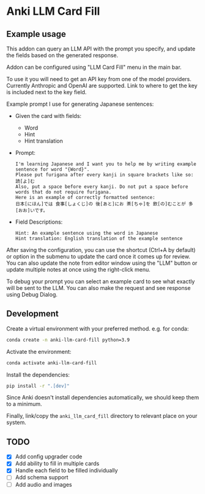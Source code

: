 # Anki LLM Card Fill

## Example usage

This addon can query an LLM API with the prompt you specify, and update the fields based on the generated response.

Addon can be configured using "LLM Card Fill" menu in the main bar.

To use it you will need to get an API key from one of the model providers.
Currently Anthropic and OpenAI are supported.
Link to where to get the key is included next to the key field.

Example prompt I use for generating Japanese sentences:

- Given the card with fields:
  - Word
  - Hint
  - Hint translation
- Prompt:

  ```
  I'm learning Japanese and I want you to help me by writing example sentence for word "{Word}".
  Please put furigana after every kanji in square brackets like so: 読[よ]む
  Also, put a space before every kanji. Do not put a space before words that do not require furigana.
  Here is an example of correctly formatted sentence:
  日本[にほん]では 食事[しょくじ]の 後[あと]にお 茶[ちゃ]を 飲[の]むことが 多[おお]いです。
  ```

- Field Descriptions:
  ```
  Hint: An example sentence using the word in Japanese
  Hint translation: English translation of the example sentence
  ```

After saving the configuration, you can use the shortcut (Ctrl+A by default) or option in the submenu to update the card once it comes up for review.
You can also update the note from editor window using the "LLM" button or update multiple notes at once using the right-click menu.

To debug your prompt you can select an example card to see what exactly will be sent to the LLM.
You can also make the request and see response using Debug Dialog.

## Development

Create a virtual environment with your preferred method.
e.g. for conda:

```bash
conda create -n anki-llm-card-fill python=3.9
```

Activate the environment:

```bash
conda activate anki-llm-card-fill
```

Install the dependencies:

```bash
pip install -r ".[dev]"
```

Since Anki doesn't install dependencies automatically, we should keep them to a minimum.

Finally, link/copy the `anki_llm_card_fill` directory to relevant place on your system.

## TODO

- [x] Add config upgrader code
- [x] Add ability to fill in multiple cards
- [x] Handle each field to be filled individually
- [ ] Add schema support
- [ ] Add audio and images
